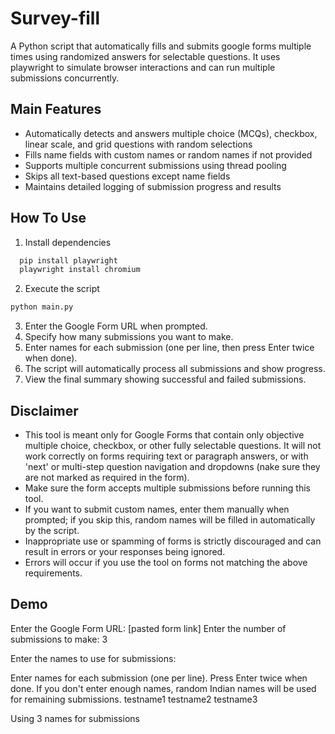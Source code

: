 # Survey-fill
A Python script that automatically fills and submits google forms multiple times using randomized answers for selectable questions. It uses playwright to simulate browser interactions and can run multiple submissions concurrently.

## Main Features
* Automatically detects and answers multiple choice (MCQs), checkbox, linear scale, and grid questions with random selections
* Fills name fields with custom names or random names if not provided
* Supports multiple concurrent submissions using thread pooling
* Skips all text-based questions except name fields
* Maintains detailed logging of submission progress and results

## How To Use
1. Install dependencies  
```bash
  pip install playwright
  playwright install chromium
  ```
2. Execute the script  
```bash
python main.py
```

3. Enter the Google Form URL when prompted.
4. Specify how many submissions you want to make.
5. Enter names for each submission (one per line, then press Enter twice when done).
6. The script will automatically process all submissions and show progress.
7. View the final summary showing successful and failed submissions.

## Disclaimer

- This tool is meant only for Google Forms that contain only objective multiple choice, checkbox, or other fully selectable questions. It will not work correctly on forms requiring text or paragraph answers, or with 'next' or multi-step question navigation and dropdowns (nake sure they are not marked as required in the form).
- Make sure the form accepts multiple submissions before running this tool.
- If you want to submit custom names, enter them manually when prompted; if you skip this, random names will be filled in automatically by the script.
- Inappropriate use or spamming of forms is strictly discouraged and can result in errors or your responses being ignored.
- Errors will occur if you use the tool on forms not matching the above requirements.

## Demo
Enter the Google Form URL: [pasted form link]
Enter the number of submissions to make: 3

Enter the names to use for submissions:

Enter names for each submission (one per line). Press Enter twice when done.
If you don't enter enough names, random Indian names will be used for remaining submissions.
testname1
testname2
testname3


Using 3 names for submissions
